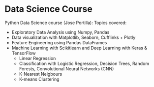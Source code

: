 # Data Science Course

Python Data Science course (Jose Portilla):
Topics covered:
* Exploratory Data Analysis using Numpy, Pandas
* Data visualization with Matplotlib, Seaborn, Cufflinks + Plotly
* Feature Engineering using Pandas DataFrames
* Machine Learning with Scikitlearn and Deep Learning with Keras & TensorFlow
  * Linear Regression
  * Classification with Logistic Regression, Decision Trees, Random Forests, Convolutional Neural Networks (CNN)
  * K-Nearest Neigbours
  * K-means Clustering
  
